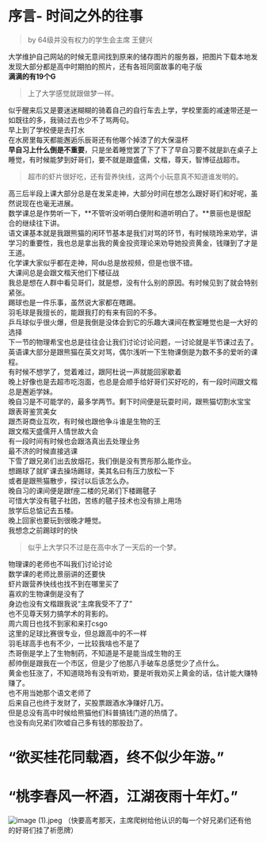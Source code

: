 # 序言- 时间之外的往事

>by 64级并没有权力的学生会主席 王健兴

大学维护自己网站的时候无意间找到原来的储存图片的服务器，把图片下载本地发发现大部分都是高中时期拍的照片，还有各班同窗故事的电子版<br>
**满满的有19个G<br>**

>上了大学感觉就跟做梦一样。<br>

似乎醒来后又是要迷迷糊糊的骑着自己的自行车去上学，学校里面的减速带还是一如既往的多，我骑过去也少不了骂两句。<br>
早上到了学校便是去打水<br>
在水房里每天都能邂逅乐辰哥还有他哪个掉漆了的大保温杯<br>
**早自习上什么倒是不重要**，只是坐着睡觉罢了下了下了早自习要不就是趴在桌子上睡觉，有时候能梦到好哥们，要不就是跟盛儒，文楷，尊天，智博征战超市。<br>

>超市的虾片很好吃，还有营养快线，这两个小玩意真不知道谁发明的。<br>

高三后半段上课大部分总是在发呆走神，大部分时间在想怎么跟好哥们和好呢，虽然说现在也毫无进展。<br>
数学课总是作势听一下，**不管听没听明白便附和道听明白了。**景丽也是很配合的继续往下讲。<br>
语文课基本就是我跟熊猫的闲环节基本是我们对骂的环节，有时候晓玲来劝学，讲学习的重要性，我也总是拿出我的黄金投资理论来劝导她投资黄金，钱赚到了才是王道。<br>
化学课大家似乎都在走神，阿du总是放视频，但是也很不错。<br>
大课间总是会跟文楷天他们下楼征战<br>
我总是想在人群中看见哥们，就是想，没有什么别的原因。有时候见到了就会特别紧张。<br>
踢球也是一件乐事，虽然说大家都在瞎踢。<br>
羽毛球是我擅长的，能跟我打的有来有回的不多。<br>
乒乓球似乎很火爆，但是我倒是没体会到它的乐趣大课间在教室睡觉也是一大好的选择<br>
下一节的物理希宝也总是往往会让我们讨论讨论问题，一讨论就是半节课过去了。<br>
英语课大部分是跟熊猫在英文对骂，偶尔浅听一下生物课倒是为数不多的爱听的课程。<br>
有时候不想学了，觉着难过，跟阿杜说一声就能回家歇着<br>
晚上好像也是去超市吃泡面，也总是会顺手给好哥们买好吃的，有一段时间跟文楷总是邂逅学妹。<br>
晚自习是不可能学的，最多学两节。剩下时间便是玩耍时间，跟熊猫切割水宝宝<br>
跟表哥鉴赏美女<br>
跟杰哥商业互吹，有时候也跟他争斗谁是生物的王<br>
跟文楷天盛儒开人情世故大会<br>
有一段时间有时候也会跟洛真出去处理业务<br>
最不济的时候直接逃课<br>
下雪了跟兄弟们出去放烟花，我们倒是没有贾彤那么能作业。<br>
想踢球了就旷课去操场踢球，美其名曰有压力放松一下<br>
或者是跟熊猫散步，探讨以后该怎么办。<br>
晚自习的课间便是跟f座二楼的兄弟们下楼踢毽子<br>
可惜大学没有毽子社团，苦练的毽子技术也没有排上用场<br>
放学后总惦记去五楼。<br>
晚上回家也要玩到很晚才睡觉。<br>
我想念之前踢球时的快<br>

>似乎上大学只不过是在高中水了一天后的一个梦。<br>

物理课的老师也不叫我们讨论讨论<br>
数学课的老师比景丽讲的还要快<br>
虾片跟营养快线也找不到在哪里买了<br>
喜欢的生物课倒是没有了<br>
身边也没有文楷跟我说“主席我受不了了”<br>
也不见尊天努力搞学术的背影的。<br>
周六周日也找不到家和来打csgo<br>
这里的足球比赛很专业，但总跟高中的不一样<br>
羽毛球高手也有不少，一比较我啥也不是了<br>
杰哥倒是学上了生物制药，不知道是不是能当成生物的王<br>
郝帅倒是跟我在一个市区，但是少了他那八手破车总感觉少了点什么。<br>
黄金也狂涨了，不知道晓玲有没有听劝，要是听我劝买上黄金的话，估计能大赚特赚了。<br>
也不用当她那个语文老师了<br>
后来自己也终于发财了，买股票跟酒水净赚好几万。<br>
但是总没有高中时候给熊猫他们科普搞钱门道的热情了。<br>
也没有向兄弟们吹嘘自己多有钱的那股劲了。<br>

# “欲买桂花同载酒，终不似少年游。”<br>
# “桃李春风一杯酒，江湖夜雨十年灯。”<br>
![image (1).jpeg](https://bu.dusays.com/2024/10/25/671b513b73039.jpeg)
（快要高考那天，主席爬树给他认识的每一个好兄弟们还有他的好哥们挂了祈愿牌）



